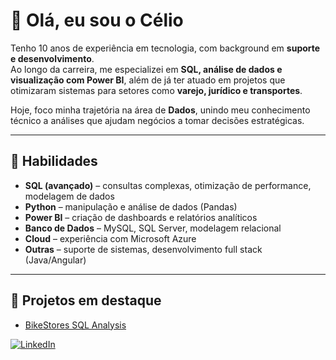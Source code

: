 # 👋 Olá, eu sou o Célio

Tenho 10 anos de experiência em tecnologia, com background em **suporte e desenvolvimento**.  
Ao longo da carreira, me especializei em **SQL, análise de dados e visualização com Power BI**, além de já ter atuado em projetos que otimizaram sistemas para setores como **varejo, jurídico e transportes**.  

Hoje, foco minha trajetória na área de **Dados**, unindo meu conhecimento técnico a análises que ajudam negócios a tomar decisões estratégicas.  

---

## 🚀 Habilidades
- **SQL (avançado)** – consultas complexas, otimização de performance, modelagem de dados  
- **Python** – manipulação e análise de dados (Pandas)  
- **Power BI** – criação de dashboards e relatórios analíticos  
- **Banco de Dados** – MySQL, SQL Server, modelagem relacional  
- **Cloud** – experiência com Microsoft Azure  
- **Outras** – suporte de sistemas, desenvolvimento full stack (Java/Angular)  

---

## 📂 Projetos em destaque
- [BikeStores SQL Analysis](link_para_repositorio)

[![LinkedIn](https://img.shields.io/badge/LinkedIn-blue?style=flat-square&logo=linkedin)](https://www.linkedin.com/in/celiolimacosta/)

